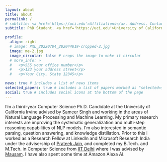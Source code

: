 ```yaml
---
layout: about
title: about
permalink: /
# subtitle: <a href='https://uci.edu'>Affiliations</a>. Address. Contacts. Moto. Etc.
subtitle: PhD Student. <a href='https://uci.edu'>University of California, Irivne</a>.

profile:
  align: right
  # image: PXL_20220704_202044019-cropped-2.jpg
  image: me-2.jpg
  image_circular: false # crops the image to make it circular
  # more_info: >
  #   <p>555 your office number</p>
  #   <p>123 your address street</p>
  #   <p>Your City, State 12345</p>

news: true # includes a list of news items
selected_papers: true # includes a list of papers marked as "selected={true}"
social: true # includes social icons at the bottom of the page
---
```


<!-- Write your biography here. Tell the world about yourself. Link to your favorite [subreddit](http://reddit.com). You can put a picture in, too. The code is already in, just name your picture `prof_pic.jpg` and put it in the `img/` folder.

Put your address / P.O. box / other info right below your picture. You can also disable any of these elements by editing `profile` property of the YAML header of your `_pages/about.md`. Edit `_bibliography/papers.bib` and Jekyll will render your [publications page](/al-folio/publications/) automatically.

Link to your social media connections, too. This theme is set up to use [Font Awesome icons](https://fontawesome.com/) and [Academicons](https://jpswalsh.github.io/academicons/), like the ones below. Add your Facebook, Twitter, LinkedIn, Google Scholar, or just disable all of them. -->

<!-- Shivanshu Gupta is a third-year Computer Science Ph.D. student at the University of California Irvine advised by Sameer Singh and working in the areas of Natural Language Processing and Machine Learning. He is primarily interested in improving the systematic generalization and multi-step reasoning capabilities of NLP models. Apart from this, his research interests include question answering, semantic parsing, and knowledge distillation. Prior to this he worked as a Research Fellow at LinkedIn and Microsoft Research India and completed his B.Tech. and M.Tech. in Computer Science from IIT Delhi. -->

I’m a third-year Computer Science Ph.D. Candidate at the University of California Irvine advised by [Sameer Singh](https://sameersingh.org) and working in the areas of Natural Language Processing and Machine Learning. My primary research interests are improving the systematic generalization and multi-step reasoning capabilities of NLP models. I'm also interested in semantic parsing, question answering, and knowledge distillation. Prior to this I worked as a Research Fellow at LinkedIn and Microsoft Research India under the advisership of [Prateek Jain](https://www.prateekjain.org/), and completed my B.Tech. and M.Tech. in Computer Science from [IIT Delhi](https://home.iitd.ac.in/) where I was advised by [Mausam](https://www.cse.iitd.ac.in/~mausam). I have also spent some time at Amazon Alexa AI.
